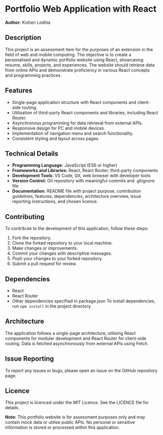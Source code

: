 # Portfolio Web Application with React

**Author:** Kishen Lodhia

## Description

This project is an assessment item for the purposes of an extension in the field of web and mobile computing. The objective is to create a personalised and dynamic portfolio website using React, showcasing resume, skills, projects, and experiences. The website should retrieve data from online APIs and demonstrate proficiency in various React concepts and programming practices.

## Features

- Single-page application structure with React components and client-side routing.
- Utilisation of third-party React components and libraries, including React Router.
- Asynchronous programming for data retrieval from external APIs.
- Responsive design for PC and mobile devices.
- Implementation of navigation menu and search functionality.
- Consistent styling and layout across pages.

## Technical Details

- **Programming Language:** JavaScript (ES6 or higher)
- **Frameworks and Libraries:** React, React Router, third-party components
- **Development Tools:** VS Code, Git, web browser with developer tools
- **Version Control:** Git repository with meaningful commits and .gitignore file
- **Documentation:** README file with project purpose, contribution guidelines, features, dependencies, architecture overview, issue reporting instructions, and chosen licence.

## Contributing

To contribute to the development of this application, follow these steps:

1. Fork the repository.
2. Clone the forked repository to your local machine.
3. Make changes or improvements.
4. Commit your changes with descriptive messages.
5. Push your changes to your forked repository.
6. Submit a pull request for review.

## Dependencies

- React
- React Router
- Other dependencies specified in package.json
  To install dependencies, run `npm install` in the project directory.

## Architecture

The application follows a single-page architecture, utilising React components for modular development and React Router for client-side routing. Data is fetched asynchronously from external APIs using Fetch.

## Issue Reporting

To report any issues or bugs, please open an issue on the GitHub repository page.

## Licence

This project is licenced under the MIT Licence. See the LICENCE file for details.

**Note:** This portfolio website is for assessment purposes only and may contain mock data or utilise public APIs. No personal or sensitive information is stored or processed within this application.

